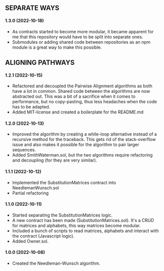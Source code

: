 ## SEPARATE WAYS

#### 1.3.0 (2022-10-18)

- As contracts started to become more modular, it became apparent for me that this repository would have to be split into separate ones.
- Submodules or adding shared code between repositories as an npm module is a great way to make this possible.

## ALIGNING PATHWAYS

#### 1.2.1 (2022-10-15)

- Refactored and decoupled the Pairwise Alignment algorithms as both have a lot in common. Shared code between the algorithms are now abstracted out. This was a bit of a sacrifice when it comes to performance, but no copy-pasting, thus less headaches when the code has to be adapted.
- Added MIT-license and created a boilerplate for the README.md

#### 1.2.0 (2022-10-13)

- Improved the algorithm by creating a while-loop alternative instead of a recursive method for the traceback. This gets rid of the stack-overflow issue and also makes it possible for the algorithm to pair larger sequences.
- Added SmithWaterman.sol, but the two algorithms require refactoring and decoupling (for they are very similar).

#### 1.1.1 (2022-10-12)

- Implemented the SubstitutionMatrices contract into NeedlemanWunsch.sol
- Partial refactoring

#### 1.1.0 (2022-10-11)

- Started separating the SubstitutionMatrices logic.
- A new contract has been made (SubstitutionMatrices.sol). It's a CRUD for matrices and alphabets, this way matrices become modular.
- Included a bunch of scripts to read matrices, alphabets and interact with the contract (Javascript logic).
- Added Owner.sol.

#### 1.0.0 (2022-10-08)

- Created the Needleman-Wunsch algorithm.
